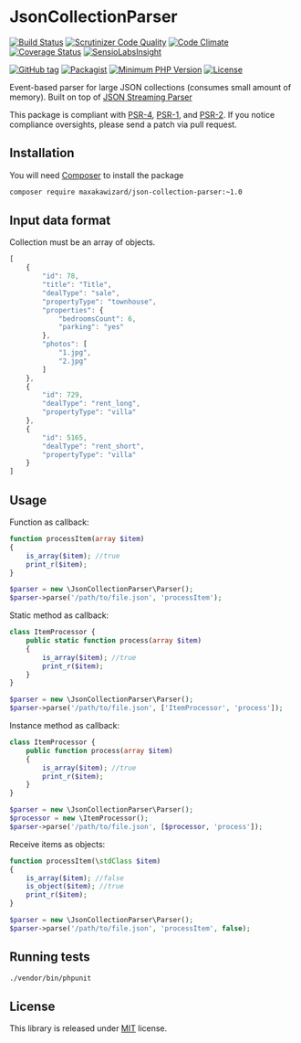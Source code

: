 # JsonCollectionParser
[![Build Status](https://api.travis-ci.org/MAXakaWIZARD/JsonCollectionParser.png?branch=master)](https://travis-ci.org/MAXakaWIZARD/JsonCollectionParser) 
[![Scrutinizer Code Quality](https://scrutinizer-ci.com/g/MAXakaWIZARD/JsonCollectionParser/badges/quality-score.png?b=master)](https://scrutinizer-ci.com/g/MAXakaWIZARD/JsonCollectionParser/?branch=master)
[![Code Climate](https://codeclimate.com/github/MAXakaWIZARD/JsonCollectionParser/badges/gpa.svg)](https://codeclimate.com/github/MAXakaWIZARD/JsonCollectionParser)
[![Coverage Status](https://coveralls.io/repos/MAXakaWIZARD/JsonCollectionParser/badge.svg?branch=master)](https://coveralls.io/r/MAXakaWIZARD/JsonCollectionParser?branch=master)
[![SensioLabsInsight](https://insight.sensiolabs.com/projects/801d5faf-e753-4b5c-8a14-5795a1a4d239/mini.png)](https://insight.sensiolabs.com/projects/801d5faf-e753-4b5c-8a14-5795a1a4d239)

[![GitHub tag](https://img.shields.io/github/tag/MAXakaWIZARD/JsonCollectionParser.svg?label=latest)](https://packagist.org/packages/maxakawizard/json-collection-parser) 
[![Packagist](https://img.shields.io/packagist/dt/maxakawizard/json-collection-parser.svg)](https://packagist.org/packages/maxakawizard/json-collection-parser)
[![Minimum PHP Version](http://img.shields.io/badge/php-%3E%3D%205.1-8892BF.svg)](https://php.net/)
[![License](https://img.shields.io/packagist/l/maxakawizard/json-collection-parser.svg)](https://packagist.org/packages/maxakawizard/json-collection-parser)

Event-based parser for large JSON collections (consumes small amount of memory).
Built on top of [JSON Streaming Parser](https://github.com/salsify/jsonstreamingparser)

This package is compliant with [PSR-4](http://www.php-fig.org/psr/4/), [PSR-1](http://www.php-fig.org/psr/1/), and [PSR-2](http://www.php-fig.org/psr/2/).
If you notice compliance oversights, please send a patch via pull request.

## Installation
You will need [Composer](https://getcomposer.org/) to install the package
```bash
composer require maxakawizard/json-collection-parser:~1.0
```

## Input data format
Collection must be an array of objects.
```javascript
[
    {
        "id": 78,
        "title": "Title",
        "dealType": "sale",
        "propertyType": "townhouse",
        "properties": {
            "bedroomsCount": 6,
            "parking": "yes"
        },
        "photos": [
            "1.jpg",
            "2.jpg"
        ]
    },
    {
        "id": 729,
        "dealType": "rent_long",
        "propertyType": "villa"
    },
    {
        "id": 5165,
        "dealType": "rent_short",
        "propertyType": "villa"
    }
]
```

## Usage
Function as callback:
```php
function processItem(array $item)
{
    is_array($item); //true
    print_r($item);
}

$parser = new \JsonCollectionParser\Parser();
$parser->parse('/path/to/file.json', 'processItem');
```

Static method as callback:
```php
class ItemProcessor {
    public static function process(array $item)
    {
        is_array($item); //true
        print_r($item);
    }
}

$parser = new \JsonCollectionParser\Parser();
$parser->parse('/path/to/file.json', ['ItemProcessor', 'process']);
```

Instance method as callback:
```php
class ItemProcessor {
    public function process(array $item)
    {
        is_array($item); //true
        print_r($item);
    }
}

$parser = new \JsonCollectionParser\Parser();
$processor = new \ItemProcessor();
$parser->parse('/path/to/file.json', [$processor, 'process']);
```

Receive items as objects:
```php
function processItem(\stdClass $item)
{
    is_array($item); //false
    is_object($item); //true
    print_r($item);
}

$parser = new \JsonCollectionParser\Parser();
$parser->parse('/path/to/file.json', 'processItem', false);
```

## Running tests
```bash
./vendor/bin/phpunit
```

## License
This library is released under [MIT](http://www.tldrlegal.com/license/mit-license) license.
